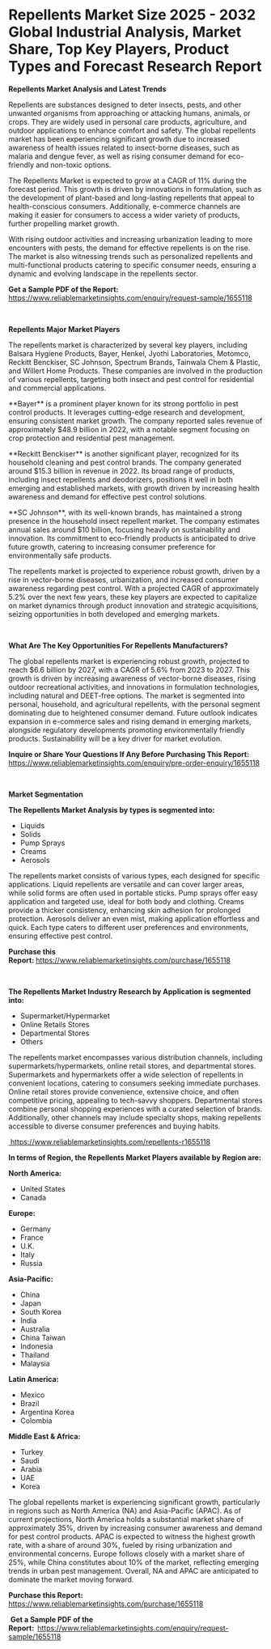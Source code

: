 <p><h1>Repellents Market Size 2025 - 2032 Global Industrial Analysis, Market Share, Top Key Players, Product Types and Forecast Research Report</h1></p><p><strong>Repellents Market Analysis and Latest Trends</strong></p>
<p><p>Repellents are substances designed to deter insects, pests, and other unwanted organisms from approaching or attacking humans, animals, or crops. They are widely used in personal care products, agriculture, and outdoor applications to enhance comfort and safety. The global repellents market has been experiencing significant growth due to increased awareness of health issues related to insect-borne diseases, such as malaria and dengue fever, as well as rising consumer demand for eco-friendly and non-toxic options. </p><p>The Repellents Market is expected to grow at a CAGR of 11% during the forecast period. This growth is driven by innovations in formulation, such as the development of plant-based and long-lasting repellents that appeal to health-conscious consumers. Additionally, e-commerce channels are making it easier for consumers to access a wider variety of products, further propelling market growth. </p><p>With rising outdoor activities and increasing urbanization leading to more encounters with pests, the demand for effective repellents is on the rise. The market is also witnessing trends such as personalized repellents and multi-functional products catering to specific consumer needs, ensuring a dynamic and evolving landscape in the repellents sector.</p></p>
<p><strong>Get a Sample PDF of the Report:&nbsp;</strong> <a href="https://www.reliablemarketinsights.com/enquiry/request-sample/1655118?utm_campaign=2745&utm_medium=2&utm_source=Github&utm_content=ia&utm_term=18042025&utm_id=repellents">https://www.reliablemarketinsights.com/enquiry/request-sample/1655118</a></p>
<p>&nbsp;</p>
<p><strong>Repellents Major Market Players</strong></p>
<p><p>The repellents market is characterized by several key players, including Balsara Hygiene Products, Bayer, Henkel, Jyothi Laboratories, Motomco, Reckitt Benckiser, SC Johnson, Spectrum Brands, Tainwala Chem & Plastic, and Willert Home Products. These companies are involved in the production of various repellents, targeting both insect and pest control for residential and commercial applications.</p><p>**Bayer** is a prominent player known for its strong portfolio in pest control products. It leverages cutting-edge research and development, ensuring consistent market growth. The company reported sales revenue of approximately $48.9 billion in 2022, with a notable segment focusing on crop protection and residential pest management.</p><p>**Reckitt Benckiser** is another significant player, recognized for its household cleaning and pest control brands. The company generated around $15.3 billion in revenue in 2022. Its broad range of products, including insect repellents and deodorizers, positions it well in both emerging and established markets, with growth driven by increasing health awareness and demand for effective pest control solutions.</p><p>**SC Johnson**, with its well-known brands, has maintained a strong presence in the household insect repellent market. The company estimates annual sales around $10 billion, focusing heavily on sustainability and innovation. Its commitment to eco-friendly products is anticipated to drive future growth, catering to increasing consumer preference for environmentally safe products.</p><p>The repellents market is projected to experience robust growth, driven by a rise in vector-borne diseases, urbanization, and increased consumer awareness regarding pest control. With a projected CAGR of approximately 5.2% over the next few years, these key players are expected to capitalize on market dynamics through product innovation and strategic acquisitions, seizing opportunities in both developed and emerging markets.</p></p>
<p>&nbsp;</p>
<p><strong>What Are The Key Opportunities For Repellents Manufacturers?</strong></p>
<p><p>The global repellents market is experiencing robust growth, projected to reach $6.6 billion by 2027, with a CAGR of 5.6% from 2023 to 2027. This growth is driven by increasing awareness of vector-borne diseases, rising outdoor recreational activities, and innovations in formulation technologies, including natural and DEET-free options. The market is segmented into personal, household, and agricultural repellents, with the personal segment dominating due to heightened consumer demand. Future outlook indicates expansion in e-commerce sales and rising demand in emerging markets, alongside regulatory developments promoting environmentally friendly products. Sustainability will be a key driver for market evolution.</p></p>
<p><strong>Inquire or Share Your Questions If Any Before Purchasing This Report:</strong> <a href="https://www.reliablemarketinsights.com/enquiry/pre-order-enquiry/1655118?utm_campaign=2745&utm_medium=2&utm_source=Github&utm_content=ia&utm_term=18042025&utm_id=repellents">https://www.reliablemarketinsights.com/enquiry/pre-order-enquiry/1655118</a></p>
<p>&nbsp;</p>
<p><strong>Market Segmentation</strong></p>
<p><strong>The Repellents Market Analysis by types is segmented into:</strong></p>
<p><ul><li>Liquids</li><li>Solids</li><li>Pump Sprays</li><li>Creams</li><li>Aerosols</li></ul></p>
<p><p>The repellents market consists of various types, each designed for specific applications. Liquid repellents are versatile and can cover larger areas, while solid forms are often used in portable sticks. Pump sprays offer easy application and targeted use, ideal for both body and clothing. Creams provide a thicker consistency, enhancing skin adhesion for prolonged protection. Aerosols deliver an even mist, making application effortless and quick. Each type caters to different user preferences and environments, ensuring effective pest control.</p></p>
<p><strong>Purchase this Report:&nbsp;</strong><a href="https://www.reliablemarketinsights.com/purchase/1655118?utm_campaign=2745&utm_medium=2&utm_source=Github&utm_content=ia&utm_term=18042025&utm_id=repellents">https://www.reliablemarketinsights.com/purchase/1655118</a></p>
<p>&nbsp;</p>
<p><strong>The Repellents Market Industry Research by Application is segmented into:</strong></p>
<p><ul><li>Supermarket/Hypermarket</li><li>Online Retails Stores</li><li>Departmental Stores</li><li>Others</li></ul></p>
<p><p>The repellents market encompasses various distribution channels, including supermarkets/hypermarkets, online retail stores, and departmental stores. Supermarkets and hypermarkets offer a wide selection of repellents in convenient locations, catering to consumers seeking immediate purchases. Online retail stores provide convenience, extensive choice, and often competitive pricing, appealing to tech-savvy shoppers. Departmental stores combine personal shopping experiences with a curated selection of brands. Additionally, other channels may include specialty shops, making repellents accessible to diverse consumer preferences and buying habits.</p></p>
<p><a href="https://www.reliablemarketinsights.com/repellents-r1655118?utm_campaign=2745&utm_medium=2&utm_source=Github&utm_content=ia&utm_term=18042025&utm_id=repellents">&nbsp;https://www.reliablemarketinsights.com/repellents-r1655118</a></p>
<p><strong>In terms of Region, the Repellents Market Players available by Region are:</strong></p>
<p>
    <p> <strong> North America: </strong>
        <ul>
            <li>United States</li>
            <li>Canada</li>
        </ul>
        </p> 
    <p> <strong> Europe: </strong>
        <ul>
            <li>Germany</li>
            <li>France</li>
            <li>U.K.</li>
            <li>Italy</li>
            <li>Russia</li>
        </ul>
        </p> 
    <p> <strong> Asia-Pacific: </strong>
        <ul>
            <li>China</li>
            <li>Japan</li>
            <li>South Korea</li>
            <li>India</li>
            <li>Australia</li>
            <li>China Taiwan</li>
            <li>Indonesia</li>
            <li>Thailand</li>
            <li>Malaysia</li>
        </ul>
        </p> 
    <p> <strong> Latin America: </strong>
        <ul>
            <li>Mexico</li>
            <li>Brazil</li>
            <li>Argentina Korea</li>
            <li>Colombia</li>
        </ul>
        </p> 
    <p> <strong> Middle East & Africa: </strong>
        <ul>
            <li>Turkey</li>
            <li>Saudi</li>
            <li>Arabia</li>
            <li>UAE</li>
            <li>Korea</li>
        </ul>
    </p>
    </p>
<p><p>The global repellents market is experiencing significant growth, particularly in regions such as North America (NA) and Asia-Pacific (APAC). As of current projections, North America holds a substantial market share of approximately 35%, driven by increasing consumer awareness and demand for pest control products. APAC is expected to witness the highest growth rate, with a share of around 30%, fueled by rising urbanization and environmental concerns. Europe follows closely with a market share of 25%, while China constitutes about 10% of the market, reflecting emerging trends in urban pest management. Overall, NA and APAC are anticipated to dominate the market moving forward.</p></p>
<p><strong>Purchase this Report: </strong><a href="https://www.reliablemarketinsights.com/purchase/1655118?utm_campaign=2745&utm_medium=2&utm_source=Github&utm_content=ia&utm_term=18042025&utm_id=repellents">https://www.reliablemarketinsights.com/purchase/1655118</a></p>
<p>&nbsp;<strong>Get a Sample PDF of the Report:&nbsp;&nbsp;</strong><a href="https://www.reliablemarketinsights.com/enquiry/request-sample/1655118?utm_campaign=2745&utm_medium=2&utm_source=Github&utm_content=ia&utm_term=18042025&utm_id=repellents">https://www.reliablemarketinsights.com/enquiry/request-sample/1655118</a></p>
<p><strong></strong></p>
<p><p></p><p></p><p></p></p>